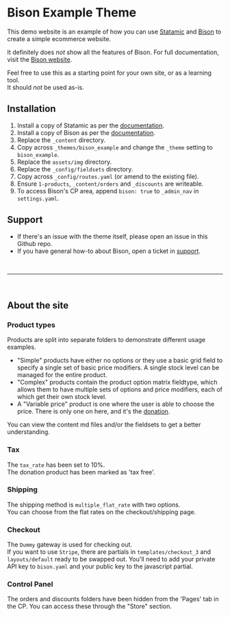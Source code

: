 # Bison Example Theme

This demo website is an example of how you can use [Statamic](http://statamic.com) and [Bison](https://builtwithbison.com) to create a simple ecommerce website.

It definitely does _not_ show all the features of Bison. For full documentation, visit the [Bison website](https://builtwithbison.com/docs).

Feel free to use this as a starting point for your own site, or as a learning tool.  
It should _not_ be used as-is.



## Installation

1. Install a copy of Statamic as per the [documentation](http://statamic.com/learn/installing-and-updating/installing).
2. Install a copy of Bison as per the [documentation](https://builtwithbison.com/docs/getting-started/installing-and-updating).
3. Replace the `_content` directory.
4. Copy across `_themes/bison_example` and change the `_theme` setting to `bison_example`.
5. Replace the `assets/img` directory.
6. Replace the `_config/fieldsets` directory.
7. Copy across `_config/routes.yaml` (or amend to the existing file).
8. Ensure `1-products`, `_content/orders` and `_discounts` are writeable.
9. To access Bison's CP area, append `bison: true` to `_admin_nav` in `settings.yaml`.



## Support

* If there's an issue with the theme itself, please open an issue in this Github repo.
* If you have general how-to about Bison, open a ticket in [support](http://support.builtwithbison.com).

<br>

---

<br>

## About the site

### Product types
Products are split into separate folders to demonstrate different usage examples.

* "Simple" products have either no options or they use a basic grid field to specify a single set of basic price modifiers. A single stock level can be managed for the entire product.
* "Complex" products contain the product option matrix fieldtype, which allows them to have multiple sets of options and price modifiers, each of which get their own stock level.
* A "Variable price" product is one where the user is able to choose the price. There is only one on here, and it's the [donation](/donation).

You can view the content md files and/or the fieldsets to get a better understanding.

### Tax
The `tax_rate` has been set to 10%.  
The donation product has been marked as 'tax free'.

### Shipping
The shipping method is `multiple_flat_rate` with two options.  
You can choose from the flat rates on the checkout/shipping page.

### Checkout
The `Dummy` gateway is used for checking out.  
If you want to use `Stripe`, there are partials in `templates/checkout_3` and `layouts/default` ready to be swapped out. You'll need to add your private API key to `bison.yaml` and your public key to the javascript partial.

### Control Panel
The orders and discounts folders have been hidden from the 'Pages' tab in the CP. You can access these through the "Store" section.